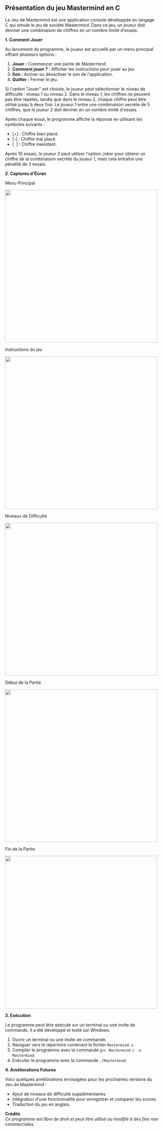 ## Présentation du jeu Mastermind en C

Le Jeu de Mastermind est une application console développée en langage C qui simule le jeu de société Mastermind. Dans ce jeu, un joueur doit deviner une combinaison de chiffres en un nombre limité d'essais.

**1. Comment Jouer**

Au lancement du programme, le joueur est accueilli par un menu principal offrant plusieurs options :

1. **Jouer :** Commencer une partie de Mastermind.
2. **Comment jouer ? :** Afficher les instructions pour jouer au jeu.
3. **Son :** Activer ou désactiver le son de l'application.
4. **Quitter :** Fermer le jeu.

Si l'option "Jouer" est choisie, le joueur peut sélectionner le niveau de difficulté : niveau 1 ou niveau 2. Dans le niveau 1, les chiffres ne peuvent pas être répétés, tandis que dans le niveau 2, chaque chiffre peut être utilisé jusqu'à deux fois. Le joueur 1 entre une combinaison secrète de 5 chiffres, que le joueur 2 doit deviner en un nombre limité d'essais.

Après chaque essai, le programme affiche la réponse en utilisant les symboles suivants :

- [+] : Chiffre bien placé.
- [-] : Chiffre mal placé.
- [&nbsp;&nbsp;] : Chiffre inexistant.

Après 10 essais, le joueur 2 peut utiliser l'option Joker pour obtenir un chiffre de la combinaison secrète du joueur 1, mais cela entraîne une pénalité de 3 essais.

**2. Captures d'Écran**

Menu Principal

<img src="https://user-images.githubusercontent.com/119759894/230787611-d0322db6-c310-4947-954b-1041abd677f0.png" width="500"/>

Instructions du jeu

<img src="https://user-images.githubusercontent.com/119759894/230787635-47ef8829-86e3-48e2-b45d-80341665a564.png" width="500"/>

Niveaux de Difficulté

<img src="https://user-images.githubusercontent.com/119759894/230787657-e3001708-4817-459e-a412-483fa41612f5.png" width="500"/>

Début de la Partie

<img src="https://user-images.githubusercontent.com/119759894/230787676-83365cba-98ee-4097-8131-4e5f37237dc0.png" width="500"/>

Fin de la Partie

<img src="https://user-images.githubusercontent.com/119759894/230787753-992210e1-570e-4717-a0ae-b8d75ea34b6c.png" width="500"/>

**3. Exécution**

Le programme peut être exécuté sur un terminal ou une invite de commande. Il a été développé et testé sur Windows.

1. Ouvrir un terminal ou une invite de commande.
2. Naviguer vers le répertoire contenant le fichier `Mastermind.c`.
3. Compiler le programme avec la commande `gcc Mastermind.c -o Mastermind`.
4. Exécuter le programme avec la commande `./Mastermind`.

**4. Améliorations Futures**

Voici quelques améliorations envisagées pour les prochaines versions du Jeu de Mastermind :

- Ajout de niveaux de difficulté supplémentaires.
- Intégration d'une fonctionnalité pour enregistrer et comparer les scores.
- Traduction du jeu en anglais.

**Crédits** <br>
*Ce programme est libre de droit et peut être utilisé ou modifié à des fins non commerciales.*

